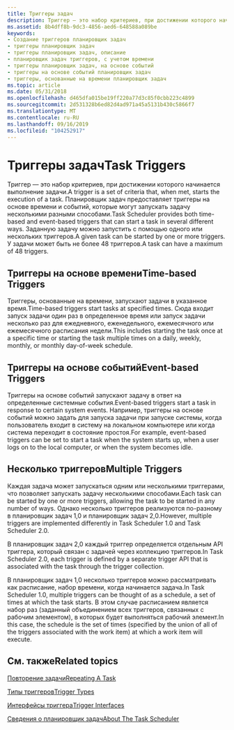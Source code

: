 ```yaml
---
title: Триггеры задач
description: Триггер — это набор критериев, при достижении которого начинается выполнение задачи.
ms.assetid: 8b4dff8b-9dc3-4856-aed6-648588a089be
keywords:
- Создание триггеров планировщик задач
- триггеры планировщик задач
- триггеры планировщик задач, описание
- планировщик задач триггеров, с учетом времени
- триггеры планировщик задач, на основе событий
- триггеры на основе событий планировщик задач
- триггеры, основанные на времени планировщик задач
ms.topic: article
ms.date: 05/31/2018
ms.openlocfilehash: d465dfa015be19ff220a77d3c85f0cbb223c4899
ms.sourcegitcommit: 2d531328b6ed82d4ad971a45a5131b430c5866f7
ms.translationtype: MT
ms.contentlocale: ru-RU
ms.lasthandoff: 09/16/2019
ms.locfileid: "104252917"
---
```

# <a name="task-triggers"></a><span data-ttu-id="356cd-110">Триггеры задач</span><span class="sxs-lookup"><span data-stu-id="356cd-110">Task Triggers</span></span>

<span data-ttu-id="356cd-111">Триггер — это набор критериев, при достижении которого начинается выполнение задачи.</span><span class="sxs-lookup"><span data-stu-id="356cd-111">A trigger is a set of criteria that, when met, starts the execution of a task.</span></span> <span data-ttu-id="356cd-112">Планировщик задач предоставляет триггеры на основе времени и событий, которые могут запускать задачу несколькими разными способами.</span><span class="sxs-lookup"><span data-stu-id="356cd-112">Task Scheduler provides both time-based and event-based triggers that can start a task in several different ways.</span></span> <span data-ttu-id="356cd-113">Заданную задачу можно запустить с помощью одного или нескольких триггеров.</span><span class="sxs-lookup"><span data-stu-id="356cd-113">A given task can be started by one or more triggers.</span></span> <span data-ttu-id="356cd-114">У задачи может быть не более 48 триггеров.</span><span class="sxs-lookup"><span data-stu-id="356cd-114">A task can have a maximum of 48 triggers.</span></span>

## <a name="time-based-triggers"></a><span data-ttu-id="356cd-115">Триггеры на основе времени</span><span class="sxs-lookup"><span data-stu-id="356cd-115">Time-based Triggers</span></span>

<span data-ttu-id="356cd-116">Триггеры, основанные на времени, запускают задачи в указанное время.</span><span class="sxs-lookup"><span data-stu-id="356cd-116">Time-based triggers start tasks at specified times.</span></span> <span data-ttu-id="356cd-117">Сюда входит запуск задачи один раз в определенное время или запуск задачи несколько раз для ежедневного, еженедельного, ежемесячного или ежемесячного расписания недели.</span><span class="sxs-lookup"><span data-stu-id="356cd-117">This includes starting the task once at a specific time or starting the task multiple times on a daily, weekly, monthly, or monthly day-of-week schedule.</span></span>

## <a name="event-based-triggers"></a><span data-ttu-id="356cd-118">Триггеры на основе событий</span><span class="sxs-lookup"><span data-stu-id="356cd-118">Event-based Triggers</span></span>

<span data-ttu-id="356cd-119">Триггеры на основе событий запускают задачу в ответ на определенные системные события.</span><span class="sxs-lookup"><span data-stu-id="356cd-119">Event-based triggers start a task in response to certain system events.</span></span> <span data-ttu-id="356cd-120">Например, триггеры на основе событий можно задать для запуска задачи при запуске системы, когда пользователь входит в систему на локальном компьютере или когда система переходит в состояние простоя.</span><span class="sxs-lookup"><span data-stu-id="356cd-120">For example, event-based triggers can be set to start a task when the system starts up, when a user logs on to the local computer, or when the system becomes idle.</span></span>

## <a name="multiple-triggers"></a><span data-ttu-id="356cd-121">Несколько триггеров</span><span class="sxs-lookup"><span data-stu-id="356cd-121">Multiple Triggers</span></span>

<span data-ttu-id="356cd-122">Каждая задача может запускаться одним или несколькими триггерами, что позволяет запускать задачу несколькими способами.</span><span class="sxs-lookup"><span data-stu-id="356cd-122">Each task can be started by one or more triggers, allowing the task to be started in any number of ways.</span></span> <span data-ttu-id="356cd-123">Однако несколько триггеров реализуются по-разному в планировщик задач 1,0 и планировщик задач 2,0.</span><span class="sxs-lookup"><span data-stu-id="356cd-123">However, multiple triggers are implemented differently in Task Scheduler 1.0 and Task Scheduler 2.0.</span></span>

<span data-ttu-id="356cd-124">В планировщик задач 2,0 каждый триггер определяется отдельным API триггера, который связан с задачей через коллекцию триггеров.</span><span class="sxs-lookup"><span data-stu-id="356cd-124">In Task Scheduler 2.0, each trigger is defined by a separate trigger API that is associated with the task through the trigger collection.</span></span>

<span data-ttu-id="356cd-125">В планировщик задач 1,0 несколько триггеров можно рассматривать как расписание, набор времени, когда начинается задача.</span><span class="sxs-lookup"><span data-stu-id="356cd-125">In Task Scheduler 1.0, multiple triggers can be thought of as a schedule, a set of times at which the task starts.</span></span> <span data-ttu-id="356cd-126">В этом случае расписанием является набор раз (заданный объединением всех триггеров, связанных с рабочим элементом), в которых будет выполняться рабочий элемент.</span><span class="sxs-lookup"><span data-stu-id="356cd-126">In this case, the schedule is the set of times (specified by the union of all of the triggers associated with the work item) at which a work item will execute.</span></span>

## <a name="related-topics"></a><span data-ttu-id="356cd-127">См. также</span><span class="sxs-lookup"><span data-stu-id="356cd-127">Related topics</span></span>

<dl> <dt>

[<span data-ttu-id="356cd-128">Повторение задачи</span><span class="sxs-lookup"><span data-stu-id="356cd-128">Repeating A Task</span></span>](repeating-a-task.md)
</dt> <dt>

[<span data-ttu-id="356cd-129">Типы триггеров</span><span class="sxs-lookup"><span data-stu-id="356cd-129">Trigger Types</span></span>](trigger-types.md)
</dt> <dt>

[<span data-ttu-id="356cd-130">Интерфейсы триггера</span><span class="sxs-lookup"><span data-stu-id="356cd-130">Trigger Interfaces</span></span>](trigger-interfaces.md)
</dt> <dt>

[<span data-ttu-id="356cd-131">Сведения о планировщик задач</span><span class="sxs-lookup"><span data-stu-id="356cd-131">About The Task Scheduler</span></span>](about-the-task-scheduler.md)
</dt> </dl>

 

 




